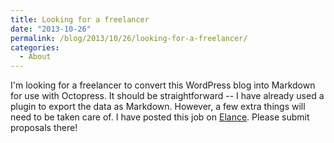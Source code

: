 ```yaml
---
title: Looking for a freelancer
date: "2013-10-26"
permalink: /blog/2013/10/26/looking-for-a-freelancer/
categories:
  - About
---
```

I'm looking for a freelancer to convert this WordPress blog into Markdown for use with Octopress. It should be straightforward -- I have already used a plugin to export the data as Markdown. However, a few extra things will need to be taken care of. I have posted this job on [Elance][1]. Please submit proposals there!

 [1]: https://www.elance.com/j/convert-wordpress-site-octopress/48229999/
